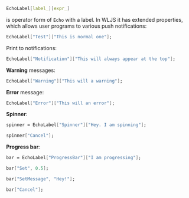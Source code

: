 ```mathematica
EchoLabel[label_][expr_]
```

is operator form of `Echo` with a label. In WLJS it has extended  properties, which allows user programs to various push notifications:

```mathematica
EchoLabel["Test"]["This is normal one"];
```
Print to notifications:
```mathematica
EchoLabel["Notification"]["This will always appear at the top"];
```
__Warning__ messages:
```mathematica
EchoLabel["Warning"]["This will a warning"];
```
__Error__ message:
```mathematica
EchoLabel["Error"]["This will an error"];
```
__Spinner__:
```mathematica
spinner = EchoLabel["Spinner"]["Hey. I am spinning"];
```
```mathematica
spinner["Cancel"]; 
```
__Progress bar__:
```mathematica
bar = EchoLabel["ProgressBar"]["I am progressing"];
```
```mathematica
bar["Set", 0.5];
```
```mathematica
bar["SetMessage", "Hey!"];
```
```mathematica
bar["Cancel"];
```